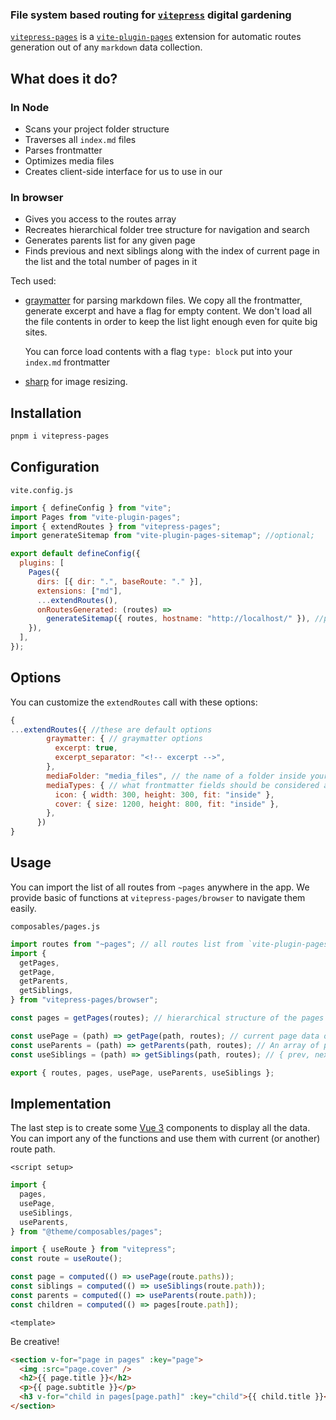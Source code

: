 ### File system based routing for [`vitepress`](https://vitepress.vuejs.org/) digital gardening

[`vitepress-pages`](https://www.npmjs.com/package/vitepress-pages) is a [`vite-plugin-pages`](https://github.com/hannoeru/vite-plugin-pages) extension for automatic routes generation out of any `markdown` data collection.

## What does it do?

### In Node

- Scans your project folder structure
- Traverses all `index.md` files
- Parses frontmatter
- Optimizes media files
- Creates client-side interface for us to use in our

### In browser

- Gives you access to the routes array
- Recreates hierarchical folder tree structure for navigation and search
- Generates parents list for any given page
- Finds previous and next siblings along with the index of current page in the list and the total number of pages in it

Tech used:

- [graymatter](https://github.com/jonschlinkert/gray-matter) for parsing markdown files. We copy all the frontmatter, generate excerpt and have a flag for empty content. We don't load all the file contents in order to keep the list light enough even for quite big sites.

  You can force load contents with a flag `type: block` put into your `index.md` frontmatter

- [sharp](https://github.com/lovell/sharp) for image resizing.

## Installation

```bash
pnpm i vitepress-pages
```

## Configuration

`vite.config.js`

```js
import { defineConfig } from "vite";
import Pages from "vite-plugin-pages";
import { extendRoutes } from "vitepress-pages";
import generateSitemap from "vite-plugin-pages-sitemap"; //optional;

export default defineConfig({
  plugins: [
    Pages({
      dirs: [{ dir: ".", baseRoute: "." }],
      extensions: ["md"],
      ...extendRoutes(),
      onRoutesGenerated: (routes) =>
        generateSitemap({ routes, hostname: "http://localhost/" }), //provide a hostname and generate a `sitemap.xml` in the public folder
    }),
  ],
});
```

## Options

You can customize the `extendRoutes` call with these options:

```js
{
...extendRoutes({ //these are default options
        graymatter: { // graymatter options
          excerpt: true,
          excerpt_separator: "<!-- excerpt -->",
        },
        mediaFolder: "media_files", // the name of a folder inside your /public/ to put all the optimized images to
        mediaTypes: { // what frontmatter fields should be considered as images and how should sharp deal with them
          icon: { width: 300, height: 300, fit: "inside" },
          cover: { size: 1200, height: 800, fit: "inside" },
        },
      })
}
```

## Usage

You can import the list of all routes from `~pages` anywhere in the app. We provide basic of functions at `vitepress-pages/browser` to navigate them easily.

`composables/pages.js`

```js
import routes from "~pages"; // all routes list from `vite-plugin-pages`
import {
  getPages,
  getPage,
  getParents,
  getSiblings,
} from "vitepress-pages/browser";

const pages = getPages(routes); // hierarchical structure of the pages

const usePage = (path) => getPage(path, routes); // current page data object
const useParents = (path) => getParents(path, routes); // An array of parent routes starting from the root
const useSiblings = (path) => getSiblings(path, routes); // { prev, next, index, total }

export { routes, pages, usePage, useParents, useSiblings };
```

## Implementation

The last step is to create some [Vue 3](https://vuejs.org) components to display all the data. You can import any of the functions and use them with current (or another) route path.

`<script setup>`

```js
import {
  pages,
  usePage,
  useSiblings,
  useParents,
} from "@theme/composables/pages";

import { useRoute } from "vitepress";
const route = useRoute();

const page = computed(() => usePage(route.paths));
const siblings = computed(() => useSiblings(route.path));
const parents = computed(() => useParents(route.path));
const children = computed(() => pages[route.path]);
```

`<template>`

Be creative!

```html
<section v-for="page in pages" :key="page">
  <img :src="page.cover" />
  <h2>{{ page.title }}</h2>
  <p>{{ page.subtitle }}</p>
  <h3 v-for="child in pages[page.path]" :key="child">{{ child.title }}</h3>
</section>
```
